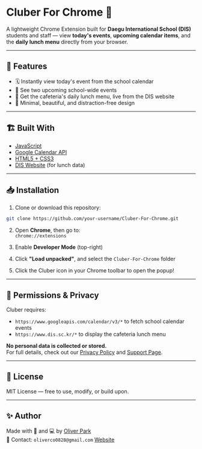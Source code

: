 # Cluber For Chrome 🧃  
A lightweight Chrome Extension built for **Daegu International School (DIS)** students and staff — view **today's events**, **upcoming calendar items**, and the **daily lunch menu** directly from your browser.

---

## 📌 Features

- 🗓️ Instantly view today's event from the school calendar  
- 🔮 See two upcoming school-wide events  
- 🍱 Get the cafeteria's daily lunch menu, live from the DIS website  
- 🖤 Minimal, beautiful, and distraction-free design

---

## 🏗️ Built With

- [JavaScript](https://developer.mozilla.org/en-US/docs/Web/JavaScript)
- [Google Calendar API](https://developers.google.com/calendar/api)
- [HTML5 + CSS3](https://developer.mozilla.org/en-US/docs/Web/Guide/HTML/HTML5)
- [DIS Website](https://www.dis.sc.kr) (for lunch data)

---

## 📥 Installation

1. Clone or download this repository:

```bash
git clone https://github.com/your-username/Cluber-For-Chrome.git
```

2. Open **Chrome**, then go to:  
`chrome://extensions`

3. Enable **Developer Mode** (top-right)

4. Click **"Load unpacked"**, and select the `Cluber-For-Chrome` folder

5. Click the Cluber icon in your Chrome toolbar to open the popup!

---

## 🔐 Permissions & Privacy

Cluber requires:
- `https://www.googleapis.com/calendar/v3/*` to fetch school calendar events
- `https://www.dis.sc.kr/*` to display the cafeteria lunch menu

**No personal data is collected or stored.**  
For full details, check out our [Privacy Policy](https://your-privacy-page-link) and [Support Page](https://your-support-page-link).

---

## 🤝 License

MIT License — free to use, modify, or build upon.

---

## ✨ Author

Made with 🍎 and 💻 by [Oliver Park](https://github.com/oliver0828-dev)  
📧 Contact: `oliverco0828@gmail.com`
[Website](https://ollie-dev.notion.site/Cluber-for-Chrome-1be94a6b9e45809a8507e27a9feabf5b)
